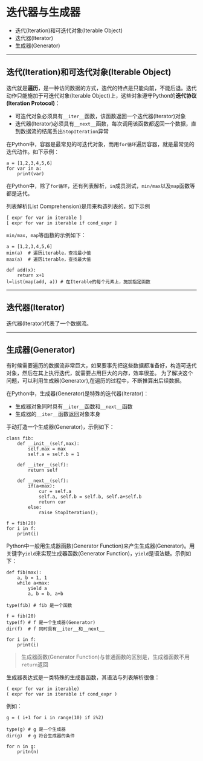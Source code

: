 # 迭代器与生成器

+ 迭代(Iteration)和可迭代对象(Iterable Object)
+ 迭代器(Iterator)
+ 生成器(Generator)

--------------------------------------------------------------------------------
## 迭代(Iteration)和可迭代对象(Iterable Object)
迭代就是**遍历**，是一种访问数据的方式，迭代的特点是只能向前，不能后退。迭代动作只能施加于可迭代对象(Iterable Object)上，这些对象遵守Python的**迭代协议(Iteration Protocol)**：
+ 可迭代对象必须具有`__iter__`函数，该函数返回一个迭代器(Iterator)对象
+ 迭代器(Iterator)必须具有`__next__`函数，每次调用该函数都返回一个数据，直到数据流的结尾丢出`StopIteration`异常

在Python中，容器是最常见的可迭代对象，而用`for循环`遍历容器，就是最常见的迭代动作。如下示例：
```
a = [1,2,3,4,5,6]
for var in a:
	print(var)
```

在Python中，除了`for循环`，还有列表解析，`in`成员测试，`min/max`以及`map`函数等都是迭代。

列表解析(List Comprehension)是用来构造列表的，如下示例
```
[ expr for var in iterable ]
[ expr for var in iterable if cond_expr ]

```

`min/max`，`map`等函数的示例如下：
```
a = [1,2,3,4,5,6]
min(a)  # 遍历iterable，查找最小值
max(a)	# 遍历iterable，查找最大值

def add(x):
	return x+1
l=list(map(add, a)) # 在Iterable的每个元素上，施加指定函数

```
--------------------------------------------------------------------------------
## 迭代器(Iterator)
迭代器(Iterator)代表了一个数据流。

--------------------------------------------------------------------------------
## 生成器(Generator)
有时候需要遍历的数据流非常巨大，如果要事先把这些数据都准备好，构造可迭代对象，然后在其上执行迭代，就需要占用巨大的内存，效率很差。
为了解决这个问题，可以利用生成器(Generator),在遍历的过程中，不断推算出后续数据。

在Python中，生成器(Generator)是特殊的迭代器(Iterator)：
+ 生成器对象同时具有`__iter__`函数和`__next__`函数
+ 生成器的`__iter__`函数返回对象本身

手动打造一个生成器(Generator)，示例如下：
```
class fib:
	def __init__(self,max):
		self.max = max
		self.a = self.b = 1

	def __iter__(self):
		return self

	def __next__(self):
		if(a<max):
			cur = self.a
			self.a, self.b = self.b, self.a+self.b	
			return cur
		else:
			raise StopIteration();
	
f = fib(20)
for i in f:
	print(i)
```

Python中一般用生成器函数(Generator Function)来产生生成器(Generator)。用关键字`yield`来实现生成器函数(Generator Function)，`yield`是语法糖。示例如下：
```
def fib(max):
	a, b = 1, 1
	while a<max:
		yield a
		a, b = b, a+b

type(fib) # fib 是一个函数

f = fib(20)
type(f)	# f 是一个生成器(Generator)
dir(f)	# f 同时具有__iter__和__next__

for i in f:
	print(i)

```

>  生成器函数(Generator Function)与普通函数的区别是，生成器函数不用`return`返回


生成器表达式是一类特殊的生成器函数，其语法与列表解析很像：
```
( expr for var in iterable)
( expr for var in iterable if cond_expr )
```

例如：
```
g = ( i+1 for i in range(10) if i%2)

type(g) # g 是一个生成器
dir(g)  # g 符合生成器的条件

for n in g:
	pritn(n)
```
